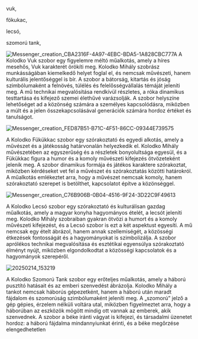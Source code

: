 vuk,

fökukac,

lecsó,

szomorú tank,






![Messenger_creation_CBA2316F-4A97-4EBC-BDA5-1A828CBC777A](https://github.com/user-attachments/assets/0c3c87ce-0cb2-40ac-8eb8-ce45851c85f0)
A Kolodko Vuk szobor egy figyelemre méltó műalkotás, amely a híres mesehős, Vuk karakterét örökíti meg. Kolodko Mihály szobrász munkásságában kiemelkedő helyet foglal el, és nemcsak művészeti, hanem kulturális jelentőséggel is bír. A szobor a bátorság, kitartás és jóság szimbólumaként a felnövés, túlélés és felelősségvállalás témáját jeleníti meg. A mű technikai megvalósítása rendkívül részletes, a róka dinamikus testtartása és kifejező szemei élethűvé varázsolják. A szobor helyszíne lehetőséget ad a közönség számára a személyes kapcsolódásra, miközben a múlt és a jelen összekapcsolásával generációk számára hordoz értéket és tanulságot.



![Messenger_creation_FED87B51-B71C-4F51-86CC-09344E739575](https://github.com/user-attachments/assets/a3429942-8122-4eaf-a38e-acc67b31081f)

A Kolodko Fükükkac szobor egy szórakoztató és egyedi alkotás, amely a művészet és a játékosság határvonalán helyezkedik el. Kolodko Mihály művészetében az egyszerűség és a részletek bonyolultsága egyesül, és a Fükükkac figura a humor és a komoly művészeti kifejezés ötvözeteként jelenik meg. A szobor dinamikus formája és játékos karaktere szórakoztat, miközben kérdéseket vet fel a művészet és szórakoztatás közötti határokról. A műalkotás emlékeztet arra, hogy a művészet nemcsak komoly, hanem szórakoztató szerepet is betölthet, kapcsolatot építve a közönséggel.


![Messenger_creation_C76B906B-0B04-4516-9F24-3D22C9F49613](https://github.com/user-attachments/assets/16180f61-5488-489e-bf56-a49af0fcf9ad)



A Kolodko Lecsó szobor egy szórakoztató és kulturálisan gazdag műalkotás, amely a magyar konyha hagyományos ételét, a lecsót jeleníti meg. Kolodko Mihály szobraiban gyakran ötvözi a humort és a komoly művészeti kifejezést, és a Lecsó szobor is ezt a két aspektust egyesíti. A mű nemcsak egy ételt ábrázol, hanem annak szellemiségét, a közösségi étkezések fontosságát és a hagyományokat is szimbolizálja. A szobor aprólékos technikai megvalósítása és esztétikai egyensúlya szórakoztató élményt nyújt, miközben elgondolkodtat a közösségi kapcsolatok és a hagyományok szerepéről.



![20250214_153219](https://github.com/user-attachments/assets/31a16e6a-a205-4307-9c97-2de469d3c8fe)

A Kolodko Szomorú Tank szobor egy erőteljes műalkotás, amely a háború pusztító hatásait és az emberi szenvedést ábrázolja. Kolodko Mihály a tankot nemcsak háborús gépezetként, hanem a háború után maradt fájdalom és szomorúság szimbólumaként jeleníti meg. A „szomorú” jelző a gép gépies, érzelem nélküli voltára utal, miközben figyelmeztet arra, hogy a háborúban az eszközök mögött mindig ott vannak az emberek, akik szenvednek. A szobor a béke iránti vágyat is kifejezi, és társadalmi üzenetet hordoz: a háború fájdalma mindannyiunkat érinti, és a béke megőrzése elengedhetetlen
